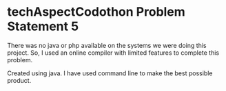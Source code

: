 # techAspectCodothon Problem Statement 5
There was no java or php available on the systems we were doing this project. So, I used an online compiler with limited features to complete this problem.

Created using java. I have used command line to make the best possible product.
